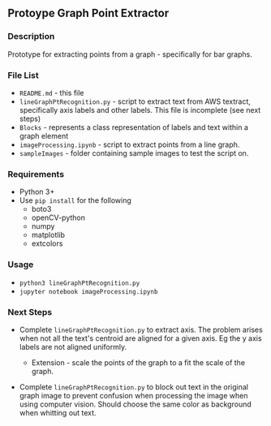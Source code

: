 ## Protoype Graph Point Extractor 

### Description
Prototype for extracting points from a graph - specifically for bar graphs. 

### File List 
* `README.md` - this file
* `lineGraphPtRecognition.py` - script to extract text from AWS textract, specifically axis labels and other labels. This file is incomplete (see next steps)
* `Blocks` - represents a class representation of labels and text within a graph element
* `imageProcessing.ipynb` - script to extract points from a line graph. 
* `sampleImages` - folder containing sample images to test the script on.

### Requirements
* Python 3+
* Use `pip install` for the following
   * boto3
   * openCV-python
   * numpy
   * matplotlib
   * extcolors

### Usage
* `python3 lineGraphPtRecognition.py`
* `jupyter notebook imageProcessing.ipynb`

### Next Steps
* Complete `lineGraphPtRecognition.py` to extract axis. The problem arises when not all the text's centroid are aligned for a given axis. Eg the y axis labels are not aligned uniformly. 

    * Extension - scale the points of the graph to a fit the scale of the graph.

* Complete `lineGraphPtRecognition.py` to block out text in the original graph image to prevent confusion when processing the image when using computer vision. Should choose the same color as background when whitting out text. 

